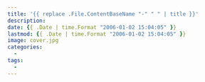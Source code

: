 ```yaml
---
title: '{{ replace .File.ContentBaseName "-" " " | title }}'
description: 
date: {{ .Date | time.Format "2006-01-02 15:04:05" }}
lastmod: {{ .Date | time.Format "2006-01-02 15:04:05" }}
image: cover.jpg
categories:
  - 
tags:
  - 
---
```

